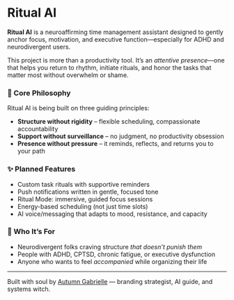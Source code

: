 # Ritual AI

**Ritual AI** is a neuroaffirming time management assistant designed to gently anchor focus, motivation, and executive function—especially for ADHD and neurodivergent users.

This project is more than a productivity tool. It’s an *attentive presence*—one that helps you return to rhythm, initiate rituals, and honor the tasks that matter most without overwhelm or shame.

### 🌱 Core Philosophy
Ritual AI is being built on three guiding principles:
- **Structure without rigidity** – flexible scheduling, compassionate accountability
- **Support without surveillance** – no judgment, no productivity obsession
- **Presence without pressure** – it reminds, reflects, and returns you to your path

### ✨ Planned Features
- Custom task rituals with supportive reminders
- Push notifications written in gentle, focused tone
- Ritual Mode: immersive, guided focus sessions
- Energy-based scheduling (not just time slots)
- AI voice/messaging that adapts to mood, resistance, and capacity

### 🎯 Who It’s For
- Neurodivergent folks craving structure *that doesn’t punish them*
- People with ADHD, CPTSD, chronic fatigue, or executive dysfunction
- Anyone who wants to feel *accompanied* while organizing their life

---

Built with soul by [Autumn Gabrielle](https://github.com/autumn2713) — branding strategist, AI guide, and systems witch.

